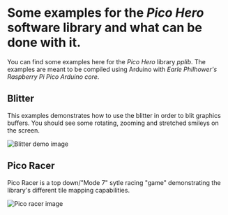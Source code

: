 # Some examples for the *Pico Hero* software library and what can be done with it.

You can find some examples here for the *Pico Hero* library *pplib*. The examples are meant to be compiled using Arduino with *Earle Philhower's Raspberry Pi Pico Arduino core*.

## Blitter

This examples demonstrates how to use the blitter in order to blit graphics buffers. You should see some rotating, zooming and stretched smileys on the screen.


![Blitter demo image](https://raw.githubusercontent.com/fcipaq/picohero_examples/main/images/blitter.jpg)

## Pico Racer

Pico Racer is a top down/"Mode 7" sytle racing "game" demonstrating the library's different tile mapping capabilities.  

![Pico racer image](https://raw.githubusercontent.com/fcipaq/picohero_examples/main/images/picoracer.jpg)

